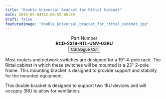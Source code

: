 ```yaml
---
title: "Double Universal Bracket for Rittal Cabinet"
date: 2019-05-04T12:00:55-05:00
draft: false
featuredimage: "double_universal_bracket_for_rittal_cabinet.jpg"
---
```

<center>
Part Number
<br>
<b>RCD-2319-RTL-UNV-03RU</b>
<br>
<a target="none" href="../../catalogue/RCDesign-Bracket-Ritall-3RU.pdf"><button class="btn btn-sm">Catalogue Cut</button></a>
</center>

Most routers and network switches are designed for a 19" 4-pole rack. The Rittal cabinet in which these switches will be mounted is a 23" 2-pole frame. This mounting bracket is designed to provide support and stability for the mounted equipment.

This double bracket is designed to support two 1RU devices and will occupty 3RU to allow for ventilation.
